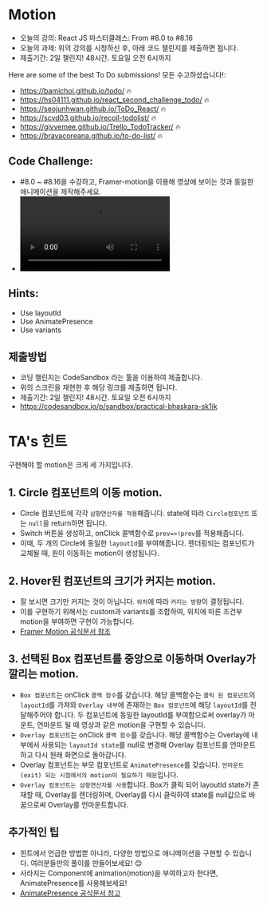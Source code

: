# Motion

- 오늘의 강의: React JS 마스터클래스: From #8.0 to #8.16
- 오늘의 과제: 위의 강의를 시청하신 후, 아래 코드 챌린지를 제출하면 됩니다.
- 제출기간: 2일 챌린지! 48시간. 토요일 오전 6시까지

Here are some of the best To Do submissions! 모든 수고하셨습니다!:

- https://bamichoi.github.io/todo/ 🔥
- https://hs04111.github.io/react_second_challenge_todo/ 🔥
- https://seojunhwan.github.io/ToDo_React/ 🔥
- https://scvd03.github.io/recoil-todolist/ 🔥
- https://givvemee.github.io/Trello_TodoTracker/ 🔥
- https://bravacoreana.github.io/to-do-list/ 🔥

## Code Challenge:

- #8.0 ~ #8.16을 수강하고, Framer-motion을 이용해 영상에 보이는 것과 동일한 애니메이션을 제작해주세요.
- ![](kqL53Q9.mp4)

## Hints:

- Use layoutId
- Use AnimatePresence
- Use variants

## 제출방법

- 코딩 챌린지는 CodeSandbox 라는 툴을 이용하여 제출합니다.
- 위의 스크린을 재현한 후 해당 링크를 제출하면 됩니다.
- 제출기간: 2일 챌린지! 48시간. 토요일 오전 6시까지
- https://codesandbox.io/p/sandbox/practical-bhaskara-sk1ik

# TA's 힌트

구현해야 할 motion은 크게 세 가지입니다.

## 1. Circle 컴포넌트의 이동 motion.

- Circle 컴포넌트에 각각 `삼항연산자를 적용`해줍니다. state에 따라 `Circle컴포넌트` 또는 `null`을 return하면 됩니다.
- Switch 버튼을 생성하고, onClick 콜백함수로 `prev=>!prev`를 적용해줍니다.
- 이때, 두 개의 Circle에 동일한 `layoutId`를 부여해줍니다. 렌더링되는 컴포넌트가 교체될 때, 원이 이동하는 motion이 생성됩니다.

## 2. Hover된 컴포넌트의 크기가 커지는 motion.

- 잘 보시면 크기만 커지는 것이 아닙니다. `위치`에 따라 `커지는 방향`이 결정됩니다.
- 이를 구현하기 위해서는 custom과 variants를 조합하여, 위치에 따른 조건부 motion을 부여하면 구현이 가능합니다.
- [Framer Motion 공식문서 참조](https://www.framer.com/docs/component/##advanced)

## 3. 선택된 Box 컴포넌트를 중앙으로 이동하며 Overlay가 깔리는 motion.

- `Box 컴포넌트`는 onClick `콜백 함수`를 갖습니다. 해당 콜백함수는 `클릭 된 컴포넌트`의 `layoutId`를 가져와 `Overlay 내부`에 존재하는 `Box 컴포넌트`에 해당 `layoutId`를 전달해주어야 합니다. 두 컴포넌트에 동일한 layoutId를 부여함으로써 overlay가 마운트, 언마운트 될 때 영상과 같은 motion을 구현할 수 있습니다.
- `Overlay 컴포넌트`는 onClick `콜백 함수`를 갖습니다. 해당 콜백함수는 Overlay에 내부에서 사용되는 `layoutId state`를 null로 변경해 Overlay 컴포넌트를 언마운트하고 다시 원래 화면으로 돌아갑니다.
- Overlay 컴포넌트는 부모 컴포넌트로 `AnimatePresence`를 갖습니다. `언마운트(exit) 되는 시점에서의 motion이 필요하기 때문`입니다.
- `Overlay 컴포넌트는 삼항연산자를 사용`합니다. Box가 클릭 되어 layoutId state가 존재할 때, Overlay를 렌더링하며, Overlay를 다시 클릭하여 state를 null값으로 바꿈으로써 Overlay를 언마운트합니다.

## 추가적인 팁

- 힌트에서 언급한 방법뿐 아니라, 다양한 방법으로 애니메이션을 구현할 수 있습니다. 여러분들만의 풀이를 만들어보세요! 😊
- 사라지는 Component에 animation(motion)을 부여하고자 한다면, AnimatePresence를 사용해보세요!
- [AnimatePresence 공식문서 참고](https://www.framer.com/docs/animate-presence/)
